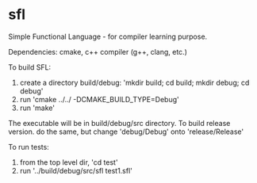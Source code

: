 # sfl
Simple Functional Language - for compiler learning purpose.

Dependencies: cmake, c++ compiler (g++, clang, etc.)

To build SFL:
1. create a directory build/debug: 'mkdir build; cd build; mkdir debug; cd debug'
2. run 'cmake ../../ -DCMAKE_BUILD_TYPE=Debug'
3. run 'make'

The executable will be in build/debug/src directory. To build release version.
do the same, but change 'debug/Debug' onto 'release/Release'

To run tests: 
1. from the top level dir, 'cd test'
2. run '../build/debug/src/sfl test1.sfl'
